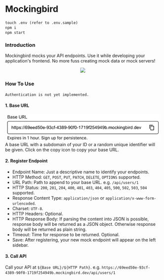 # Mockingbird

```
touch .env (refer to .env.sample)
npm i
npm start
```

### Introduction

Mockingbird mocks your API endpoints. Use it while developing your application's frontend. No more fuss creating mock data or mock servers!

<center><image src="/README.assets/demo.gif" width="600" /></center>

### How To Use

```
Authentication is not yet implemented.
```

#### 1. Base URL

<center><img src="/README.assets/baseurl.jpg" width="500px" /></center>
A base URL with a subdomain of your ID or a random unique identifier will be given.
Click on the copy icon to copy your base URL.

#### 2. Register Endpoint

- Endpoint Name: Just a descriptive name to identify your endpoints.
- HTTP Method: `GET`, `POST`, `PUT`, `PATCH`, `DELETE`, `OPTIONS` supported.
- URL Path: Path to append to your base URL. e.g. `/api/users/1`
- HTTP Status: `200`, `201`, `204`, `400`, `401`, `403`, `404`, `405`, `500`, `502`, `503`, `504` supported.
- Response Content Type: `application/json` or `application/x-www-form-urlencoded`.
- Charset: `UTF-8`.
- HTTP Headers: Optional.
- HTTP Response Body: If parsing the content into JSON is possible, response body will be returned as a JSON object. Otherwise response body will be returned as plain string.
- Timeout: Time for response to be returned. Optional.
- Save: After registering, your new mock endpoint will appear on the left sidebar.

#### 3. Call API

Call your API at `${Base URL}/${HTTP Path}`. e.g. `https://69eed50e-93cf-4389-90f0-1719f254949b.mockingbird.dev/api/users/1`
